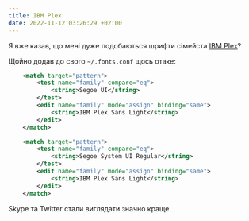 ```yaml
---
title: IBM Plex
date: 2022-11-12 03:26:29 +02:00
---
```


Я вже казав, що мені дуже подобаються шрифти сімейста [IBM Plex](https://www.ibm.com/plex/)? 

Щойно додав до свого `~/.fonts.conf` щось отаке:

```xml
    <match target="pattern">
        <test name="family" compare="eq">
            <string>Segoe UI</string>
        </test>
        <edit name="family" mode="assign" binding="same">
            <string>IBM Plex Sans Light</string>
        </edit>
    </match>

    <match target="pattern">
        <test name="family" compare="eq">
            <string>Segoe System UI Regular</string>
        </test>
        <edit name="family" mode="assign" binding="same">
            <string>IBM Plex Sans Light</string>
        </edit>
    </match>
```

Skype та Twitter стали виглядати значно краще.
